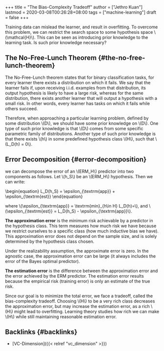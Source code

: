 +++
title = "The Bias-Complexity Tradeoff"
author = ["Jethro Kuan"]
lastmod = 2020-03-08T00:26:28+08:00
tags = ["machine-learning"]
draft = false
+++

Training data can mislead the learner, and result in overfitting. To
overcome this problem, we can restrict the search space to some
hypothesis space \\(\mathcal{H}\\). This can be seen as introducing prior
knowledge to the learning task. Is such prior knowledge necessary?


## The No-Free-Lunch Theorem {#the-no-free-lunch-theorem}

The No-Free-Lunch theorem states that for binary classification tasks,
for every learner there exists a distribution on which it fails. We
say that the learner fails if, upon receiving i.i.d. examples from that
distribution, its output hypothesis is likely to have a large risk,
whereas for the same distribution, there exists another learner that
will output a hypothesis with a small risk. In other words, every
learner has tasks on which it fails while others succeed.

Therefore, when approaching a particular learning problem, defined by
some distribution \\(D\\), we should have some prior knowledge on \\(D\\). One
type of such prior knowledge is that \\(D\\) comes from some specific
parametric family of distributions. Another type of such prior
knowledge is that there exists \\(h\\) in some predefined hypothesis class
\\(H\\), such that \\(L\_D(h) = 0\\).


## Error Decomposition {#error-decomposition}

we can decompose the error of an \\(ERM\_H\\) predictor into two components
as follows. Let \\(h\_S\\) be an \\(ERM\_H\\) hypothesis. Then we can write:

\begin{equation}
  L\_D(h\_S) = \epsilon\_{\textrm{app}} + \epsilon\_{\textrm{est}}
\end{equation}

where \\(\epsilon\_{\textrm{app}} = \textrm{min}\_{h\in H} L\_D(h)=\\), and
\\(\epsilon\_{\textrm{est}} = L\_D(h\_S) - \epsilon\_{\textrm{app}}\\).

**The approximation error** is the minimum risk achievable by a predictor
in the hypothesis class. This term measures how much risk we have
because we restrict ourselves to a specific class (how much
inductive bias we have). This approximation error does not depend on
the sample size, and is solely determined by the hypothesis class
chosen.

Under the realizability assumption, the approximate error is zero. In
the agnostic case, the approximation error can be large (it always
includes the error of the Bayes optimal predictor).

**The estimation error** is the difference between the approximation error
and the error achieved by the ERM predictor. The estimation error
results because the empirical risk (training error) is only an
estimate of the true risk.

Since our goal is to minimize the total error, we face a tradeoff,
called the bias-complexity tradeoff. Choosing \\(H\\) to be a very rich
class decreases the approximation error, but may increase the
estimation error, as a rich \\(H\\) might lead to overfitting. Learning
theory studies how rich we can make \\(H\\) while still maintaining
reasonable estimation error.


## Backlinks {#backlinks}

-   [VC-Dimension]({{< relref "vc_dimension" >}})
